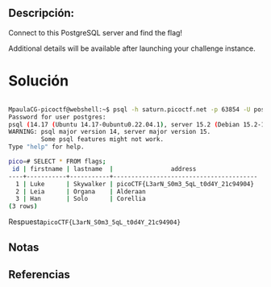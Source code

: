 ## Descripción:
Connect to this PostgreSQL server and find the flag!

Additional details will be available after launching your challenge instance.

# Solución
```bash

MpaulaCG-picoctf@webshell:~$ psql -h saturn.picoctf.net -p 63854 -U postgres pico
Password for user postgres: 
psql (14.17 (Ubuntu 14.17-0ubuntu0.22.04.1), server 15.2 (Debian 15.2-1.pgdg110+1))
WARNING: psql major version 14, server major version 15.
         Some psql features might not work.
Type "help" for help.

pico=# SELECT * FROM flags;
 id | firstname | lastname  |                address                 
----+-----------+-----------+----------------------------------------
  1 | Luke      | Skywalker | picoCTF{L3arN_S0m3_5qL_t0d4Y_21c94904}
  2 | Leia      | Organa    | Alderaan
  3 | Han       | Solo      | Corellia
(3 rows)

```

Respuesta`picoCTF{L3arN_S0m3_5qL_t0d4Y_21c94904}`
## Notas

## Referencias
 